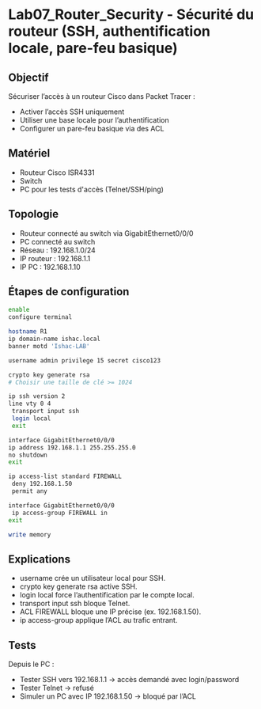 # Lab07_Router_Security - Sécurité du routeur (SSH, authentification locale, pare-feu basique)

## Objectif  
Sécuriser l’accès à un routeur Cisco dans Packet Tracer :  
- Activer l’accès SSH uniquement  
- Utiliser une base locale pour l’authentification  
- Configurer un pare-feu basique via des ACL  

## Matériel  
- Routeur Cisco ISR4331  
- Switch  
- PC pour les tests d'accès (Telnet/SSH/ping)

## Topologie  
- Routeur connecté au switch via GigabitEthernet0/0/0  
- PC connecté au switch  
- Réseau : 192.168.1.0/24  
- IP routeur : 192.168.1.1  
- IP PC : 192.168.1.10  

## Étapes de configuration  
```bash
enable
configure terminal

hostname R1
ip domain-name ishac.local
banner motd 'Ishac-LAB'

username admin privilege 15 secret cisco123

crypto key generate rsa
# Choisir une taille de clé >= 1024

ip ssh version 2
line vty 0 4
 transport input ssh
 login local
 exit

interface GigabitEthernet0/0/0
ip address 192.168.1.1 255.255.255.0
no shutdown
exit

ip access-list standard FIREWALL
 deny 192.168.1.50
 permit any

interface GigabitEthernet0/0/0
 ip access-group FIREWALL in
exit

write memory
```

## Explications
- username crée un utilisateur local pour SSH.
- crypto key generate rsa active SSH.
- login local force l’authentification par le compte local.
- transport input ssh bloque Telnet.
- ACL FIREWALL bloque une IP précise (ex. 192.168.1.50).
- ip access-group applique l’ACL au trafic entrant.

## Tests
Depuis le PC :
- Tester SSH vers 192.168.1.1 → accès demandé avec login/password
- Tester Telnet → refusé
- Simuler un PC avec IP 192.168.1.50 → bloqué par l’ACL
